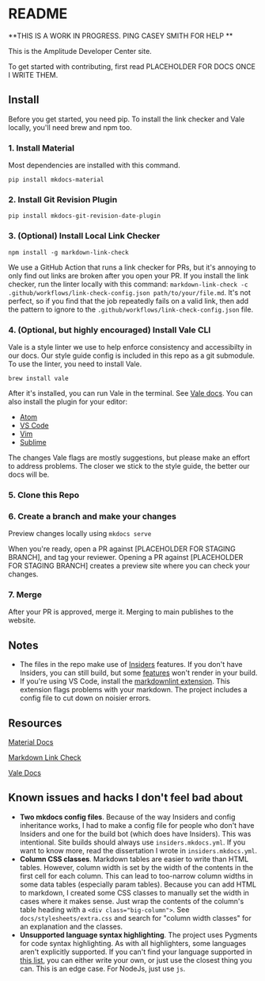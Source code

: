 # README

**THIS IS A WORK IN PROGRESS. PING CASEY SMITH FOR HELP 
**

This is the Amplitude Developer Center site. 

To get started with contributing, first read PLACEHOLDER FOR DOCS ONCE I WRITE THEM.

## Install 
  
  Before you get started, you need pip. To install the link checker and Vale locally, you'll need brew and npm too. 

### 1. Install Material

Most dependencies are installed with this command. 

`pip install mkdocs-material`

### 2. Install Git Revision Plugin

`pip install mkdocs-git-revision-date-plugin`
  
### 3. (Optional) Install Local Link Checker
   
`npm install -g markdown-link-check`
  
  We use a GitHub Action that runs a link checker for PRs, but it's annoying to only find out links are broken after you open your PR. If you install the link checker, run the linter locally with this command: `markdown-link-check -c .github/workflows/link-check-config.json path/to/your/file.md`. It's not perfect, so if you find that the job repeatedly fails on a valid link, then add the pattern to ignore to the `.github/workflows/link-check-config.json` file. 

### 4. (Optional, but highly encouraged) Install Vale CLI
  
  Vale is a style linter we use to help enforce consistency and accessibilty in our docs. Our style guide config is included in this repo as a git submodule. To use the linter, you need to install Vale. 
  
  `brew install vale` 
  
  After it's installed, you can run Vale in the terminal. See [Vale docs](https://docs.errata.ai/vale/cli). You can also install the plugin for your editor:
  - [Atom](https://github.com/errata-ai/vale-atom)
  - [VS Code](https://github.com/errata-ai/vale-vscode)
  - [Vim](https://github.com/dense-analysis/ale)
  - [Sublime](https://github.com/errata-ai/SubVale)

The changes Vale flags are mostly suggestions, but please make an effort to address problems. The closer we stick to the style guide, the better our docs will be. 
  
### 5. Clone this Repo
  
### 6. Create a branch and make your changes
  
  Preview changes locally using `mkdocs serve`
  
  When you're ready, open a PR against [PLACEHOLDER FOR STAGING BRANCH], and tag your reviewer. Opening a PR against [PLACEHOLDER FOR STAGING BRANCH] creates a preview site where you can check your changes. 

### 7. Merge
  
After your PR is approved, merge it. Merging to main publishes to the website. 


## Notes
- The files in the repo make use of [Insiders](https://squidfunk.github.io/mkdocs-material/insiders/) features. If you don't have Insiders, you can still build, but some [features](https://squidfunk.github.io/mkdocs-material/insiders/#available-features) won't render in your build. 
- If you're using VS Code, install the [markdownlint extension](https://marketplace.visualstudio.com/items?itemName=DavidAnson.vscode-markdownlint). This extension flags problems with your markdown. The project includes a config file to cut down on noisier errors. 

## Resources

[Material Docs](https://squidfunk.github.io/mkdocs-material/)
  
[Markdown Link Check](https://github.com/tcort/markdown-link-check)

[Vale Docs](https://docs.errata.ai/)

## Known issues and hacks I don't feel bad about

- **Two mkdocs config files**. Because of the way Insiders and config inheritance works, I had to make a config file for people who don't have Insiders and one for the build bot (which does have Insiders). This was intentional. Site builds should always use `insiders.mkdocs.yml`. If you want to know more, read the dissertation I wrote in `insiders.mkdocs.yml`.
- **Column CSS classes**. Markdown tables are easier to write than HTML tables. However, column width is set by the width of the contents in the first cell for each column. This can lead to too-narrow column widths in some data tables (especially param tables). Because you can add HTML to markdown, I created some CSS classes to manually set the width in cases where it makes sense. Just wrap the contents of the column's table heading with a `<div class="big-column">`. See `docs/stylesheets/extra.css` and search for "column width classes" for an explanation and the classes. 
- **Unsupported language syntax highlighting**. The project uses Pygments for code syntax highlighting. As with all highlighters, some languages aren't explicitly supported. If you can't find your language supported in [this list](https://pygments.org/languages/), you can either write your own, or just use the closest thing you can. This is an edge case. For NodeJs, just use `js`. 

